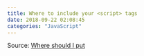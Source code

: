 ```yaml
---
title: Where to include your <script> tags
date: 2018-09-22 02:08:45
categories: "JavaScript"
---
```


Source: [Where should I put <script> tags in HTML markup?](http://stackoverflow.com/a/24070373)

Here's what happens when a browser loads a website with a <script> tag on it:

下面是当一个网页中包含有 <script> 标签时在加载的时候到底做了什么工作。

* 1.Fetch the HTML page (e.g. index.html) 获取HTML页面内容

* 2.Begin parsing the HTML 开始解析HTML内容

* 3.The parser encounters a <script> tag referencing an external script file. 解析器碰到一个引用了外部资源文件的 <script> 标签

* 4.The browser requests the script file. Meanwhile, the parser blocks and stops parsing the other HTML on your page. 浏览器请求脚本文件内容，并在此时，解析器阻塞并停止解析HTML页面的其他内容

* 5.After some time the script is downloaded and subsequently executed. 当在一定的时间后，下载完成并一次被执行

* 6.The parser continues parsing the rest of the HTML document. 然后解析器再解析HTML余下为解析的内容

Step #4 causes a bad user experience. Your website basically stops loading until you've downloaded all scripts. If there's one thing that users hate it's waiting for a website to load.

步骤4会引起坏的用户体验。你的网页会停止加载，直到你所有的脚本下载完成。人们最讨厌的事情就是等待网页加载。
<!--more-->

### Why does this even happen?

Any script can insert its own HTML via document.write() or other DOM manipulations. This implies that the parser has to wait until the script has been downloaded & executed before it can safely parse the rest of the document. After all, the script could have inserted its own HTML in the document.

任何的脚本都可以通过 document.write() 和 其他DOM操作来插入HTML内容。这也意味着解释器必须要等待脚本文件下载以及执行完后才能正确安全地解析余下的文档内容。毕竟，脚本是可以在文档内容中插入的。

However, most JavaScript developers no longer manipulate the DOM while the document is loading. Instead, they wait until the document has been loaded before modifying it. For example:

然而，大部分的JavaScript开发者不会在文档加载时操作DOM。相对地，他们会等到所有的文档已经被加载后才会去修改文档的内容。看下下面的例子：

```JavaScript
<!-- index.html -->
<html>
    <head>
        <title>My Page</title>
        <script type="text/javascript" src="my-script.js"></script>
    </head>
    <body>
        <div id="user-greeting">Welcome back, user</div>
    </body>
</html>
```

JavaScript:

```JavaScript
// my-script.js
document.addEventListener("DOMContentLoaded", function() { 
    // this function runs when the DOM is ready, i.e. when the document has been parsed
    document.getElementById("user-greeting").textContent = "Welcome back, Bart";
});
```

Because your browser does not know my-script.js isn't going to modify the document until it has been downloaded & executed, the parser stops parsing.

因为你的浏览器并不知道 my-script.js 会去修改文档的内容，直到它被下载及被执行后，

### Antiquated recommendation

The old approach to solving this problem was to put <script> tags at the bottom of your <body>, because this ensures the parser isn't blocked until the very end.

以前解决这个问题的方式就是把 <script> 标签放到 <body> 标签的最底部，因为这保证了解释器只有在解析到最后才被阻塞。

This approach has its own problem: the browser cannot start downloading the scripts until the entire document is parsed. For larger websites with large scripts & stylesheets, being able to download the script as soon as possible is very important for performance. If your website doesn't load within 2 seconds, people will go to another website.

这种方式有个问题：浏览器必须在整个文档被解析之后采取下载执行所有的脚本文件。但是，对于大的网站有很大的脚本文件或CSS，尽可能早去下载那些文件对性能十分重要。如果你的网站不能在2秒内加载完毕，那么人们可能会放弃使用。

In an optimal solution, the browser would start downloading your scripts as soon as possible, while at the same time parsing the rest of your document.

有一个优化的方案，就是浏览器在解析余下的文档内容时，同时尽可能早的下载脚本文件。

#### The modern approach

Today, browsers support the **async** and **defer** attributes on scripts. These attributes tell the browser it's safe to continue parsing while the scripts are being downloaded.

现在，浏览器支持脚本中设置 **async** 和 **defer** 属性。那些属性会告诉浏览器脚本文件在下载的过程中去解析余下的文档内容是很安全的。

**async**

```JavaScript
<script type="text/javascript" src="path/to/script1.js" async></script>
<script type="text/javascript" src="path/to/script2.js" async></script>
```

Scripts with the **async** attribute are executed asynchronously. This means the script is executed as soon as it's downloaded, without blocking the browser in the meantime.

带有 **async** 属性的脚本文件会被浏览器异步执行。这也意味着脚本文件在下载完成后立即被执行，同时也不会阻塞浏览器执行其他。


This implies that it's possible to script 2 is downloaded & executed before script 1.

这也暗示着，脚本文件2可能比脚本文件1先下载完并被执行。

According to http://caniuse.com/#feat=script-async, 94.57% of all browsers support this.

**defer**

```JavaScript
<script type="text/javascript" src="path/to/script1.js" defer></script>
<script type="text/javascript" src="path/to/script2.js" defer></script>
```

Scripts with the **defer** attribute are executed in order (i.e. first script 1, then script 2). This also does not block the browser.

带有 **defer** 属性的脚本文件将会按照顺序依次执行。同时，这也不会阻塞浏览器。

Unlike **async** scripts, **defer** scripts are only executed after the entire document has been loaded.

与 **async** 属性的脚本文件不一样的是，带 **defer** 属性的脚本文件只会在整个文档加载后才会被执行。

According to http://caniuse.com/#feat=script-defer, 94.59% of all browsers support this. 94.92% support it at least partially.

An important note on browser compatibility: in some circumstances IE <= 9 may execute deferred scripts out of order. If you need to support those browsers, please read this first!

重要的浏览器兼容性注意点：在某些情况下 IE <= 9 ，带 **defer** 属性的脚本文件可能不会按照顺序执行。


### Conclusion

The current state-of-the-art is to put scripts in the <head> tag and use the **async** or **defer** attributes. This allows your scripts to be downloaded asap without blocking your browser.

现有的流行做法就是把脚本文件放到 <head> 中，并适当的加以 **async** 或 **defer** 属性。这将让你的脚本文件尽可能快的被加载执行，同时也不会阻塞浏览器。

The good thing is that your website should still load correctly on the 6% of browsers that do not support these attributes while speeding up the other 94%.

